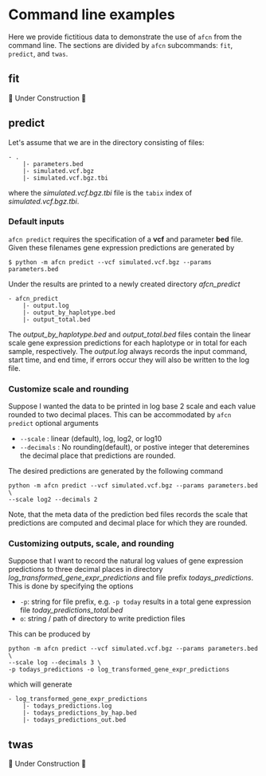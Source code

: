 # Command line examples


Here we provide fictitious data to demonstrate the
use of `afcn` from the command line.  The sections
are divided by `afcn` subcommands: `fit`, `predict`,
and `twas`.


## fit


🚧 Under Construction 🚧


## predict

Let's assume that we are in the directory consisting
of files:

```
- .
    |- parameters.bed
    |- simulated.vcf.bgz
    |- simulated.vcf.bgz.tbi
```

where the *simulated.vcf.bgz.tbi* file is the `tabix` index 
of *simulated.vcf.bgz.tbi*.  


### Default inputs

`afcn predict` requires the specification of a **vcf** and parameter **bed**
file.  Given these filenames gene expression predictions are generated
by


```
$ python -m afcn predict --vcf simulated.vcf.bgz --params parameters.bed
```

Under the results are printed to a newly created directory *afcn_predict*

```
- afcn_predict
    |- output.log
    |- output_by_haplotype.bed
    |- output_total.bed
```

The *output_by_haplotype.bed* and *output_total.bed* files contain
the linear scale gene expression predictions for each haplotype or
in total for each sample, respectively.  The *output.log* always records the input
command, start time, and end time, if errors occur they will also
be written to the log file.


### Customize scale and rounding

Suppose I wanted the data to be printed in log base 2 scale and
each value rounded to two decimal places.  This can be accommodated by
`afcn predict` optional arguments

* `--scale` : linear (default), log, log2, or log10
* `--decimals` : No rounding(default), or postive integer
    that deteremines the decimal place that predictions
    are rounded.

The desired predictions are generated by the following command
```
python -m afcn predict --vcf simulated.vcf.bgz --params parameters.bed \
--scale log2 --decimals 2
```

Note, that the meta data of the prediction bed files records the
scale that predictions are computed and decimal place for which
they are rounded.

### Customizing outputs, scale, and rounding

Suppose that I want to record the natural log values of gene
expression predictions to three decimal places in directory
*log_transformed_gene_expr_predictions* and file prefix
*todays_predictions*.  This is done by specifying the options

* `-p`: string for file prefix, e.g. `-p today` results in a
    total gene expression file *today_predictions_total.bed*
* `o`: string / path of directory to write prediction files


This can be produced by

```
python -m afcn predict --vcf simulated.vcf.bgz --params parameters.bed \
--scale log --decimals 3 \
-p todays_predictions -o log_transformed_gene_expr_predictions
```

which will generate

```
- log_transformed_gene_expr_predictions
    |- todays_predictions.log
    |- todays_predictions_by_hap.bed
    |- todays_predictions_out.bed
```



## twas

🚧 Under Construction 🚧
